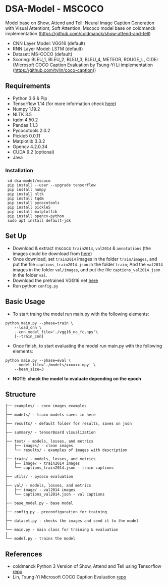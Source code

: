 # DSA-Model - MSCOCO

Model base on Show, Attend and Tell: Neural Image Caption Generation with Visual Attentiont, Soft Attention.
Mscoco model base on coldmanck implementation (https://github.com/coldmanck/show-attend-and-tell)
- CNN Layer Model: VGG16 (default)
- RNN Layer Model: LSTM (default)
- Dataset: MS-COCO (default)
- Scoring: BLEU_1, BLEU_2, BLEU_3, BLEU_4, METEOR, ROUGE_L, CIDEr (Microsoft COCO Caption Evaluation by Tsung-Yi Li implementation (https://github.com/tylin/coco-caption))

## Requirements
- Python 3.6 & Pip
- Tensorflow 1.14 (for more information check [here](https://www.tensorflow.org/install/pip?hl=es-419&lang=python3#windows))
- Numpy 1.19.2
- NLTK 3.5
- tqdm 4.50.2
- Pandas 1.1.3
- Pycocotools 2.0.2
- Pickle5 0.0.11
- Matplotlib 3.3.2
- Opencv 4.2.0.34
- CUDA 9.2 (optional)
- Java

### Installation 
```
 cd dsa-model/mscoco
 pip install --user --upgrade tensorflow  
 pip install numpy
 pip install nltk
 pip install tqdm
 pip install pycocotools
 pip install pickle5
 pip install matplotlib
 pip install opencv-python
 sudo apt install default-jdk
```

## Set Up
- Download & extract mscoco `train2014`, `val2014` & `annotations` (the images could be download from [here](https://drive.google.com/file/d/16jNwTdwtFXoW_gsxH87TntWh6ICcFzIj/view?usp=sharing))
- Once download, set `train2014` images in the folder `train/images`, and put the file `captions_train2014.json` in the folder `train`; And the `val2014` images in the folder `val/images`, and put the file `captions_val2014.json` in the folder `val`.
- Download the pretrained VGG16 net [here](https://app.box.com/s/idt5khauxsamcg3y69jz13w6sc6122ph)
- Run python `config.py`

## Basic Usage
- To start traing the model run main.py with the following elements:
```
python main.py --phase=train \
    --load_cnn \
    --cnn_model_file='./vgg16_no_fc.npy'\
    [--train_cnn]  
 ```
 -  Once finish, to start evaluating the model run main.py with the following elements:
```
python main.py --phase=eval \
    --model_file='./models/xxxxxx.npy' \
    --beam_size=3
```
- **NOTE: check the model to evaluate depending on the epoch**

## Structure
```
├── examples/ - coco images examples
│
├── models/ - train models saves in here
│
├── results/ - default folder for results, saves on json
│
├── summary/ - tensorBoard visualization
│
├── test/ - models, losses, and metrics
│   ├── images/ - clean images 
│   └── results/ - examples of images with description
│
├── train/ - models, losses, and metrics
│   ├── image/ - train2014 images
│   └── captions_train2014.json - train captions
│
├── utils/ - pycoco evaluation
│   
├── val/ - models, losses, and metrics
│   ├── image/ - val2014 images
│   └── captions_val2014.json - val captions
│
├── base_model.py - base model
│
├── config.py - preconfiguration for training
│
├── dataset.py - checks the images and send it to the model
│
└── main.py - main class for training & evaluation
│
└── model.py - trains the model

```

## References

* coldmanck Python 3 Version of Show, Attend and Tell using Tensorflow [repo](https://github.com/coldmanck/show-attend-and-tell)
* Lin, Tsung-Yi Microsoft COCO Caption Evaluation [repo](https://github.com/tylin/coco-caption)
